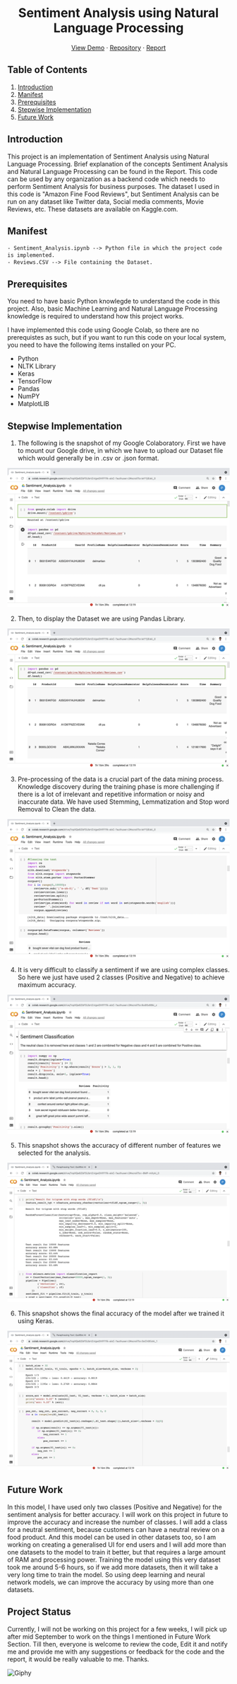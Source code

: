 <h1 align="center"> Sentiment Analysis using Natural Language Processing </h1>

<p align="center">
    <a href=" " title="Sentiment Analysis">View Demo</a>
    ·
    <a href=" " title="Sentiment Analysis">Repository</a>
    ·
    <a href=" " title="Sentiment Analysis">Report</a>
</p>


## Table of Contents

1. [Introduction](#introduction)
2. [Manifest](#manifest)
3. [Prerequisites](#prerequisites)
4. [Stepwise Implementation](#stepwise-implementation)
5. [Future Work](#future-work)


## Introduction

This project is an implementation of Sentiment Analysis using Natural Language Processing. Brief explanation of the concepts Sentiment Analysis and Natural Language Processing can be found in the Report. This code can be used by any organization as a backend code which needs to perform Sentiment Analysis for business purposes. The dataset I used in this code is "Amazon Fine Food Reviews", but Sentiment Analysis can be run on any dataset like Twitter data, Social media comments, Movie Reviews, etc. These datasets are available on Kaggle.com. 



## Manifest

```
- Sentiment_Analysis.ipynb --> Python file in which the project code is implemented.
- Reviews.CSV --> File containing the Dataset. 

```

## Prerequisites

You need to have basic Python knowlegde to understand the code in this project. Also, basic Machine Learning and Natural Language Processing knowledge is required to understand how this project works.

I have implemented this code using Google Colab, so there are no prerequistes as such, but if you want to run this code on your local system, you need to have the following items installed on your PC. 

- Python
- NLTK Library
- Keras
- TensorFlow
- Pandas
- NumPY
- MatplotLIB

## Stepwise Implementation

1. The following is the snapshot of my Google Colaboratory. First we have to mount our Google drive, in which we have to upload our Dataset file which would generally be in .csv or .json format. 

![stepwise-implementation](Images/snapshot1.png)

2. Then, to display the Dataset we are using Pandas Library. 

![stepwise-implementation](Images/snapshot2.png)

3. Pre-processing of the data is a crucial part of the data mining process. Knowledge discovery during the training phase is more challenging if there is a lot of irrelevant and repetitive information or noisy and inaccurate data. We have used Stemming, Lemmatization and Stop word Removal to Clean the data.

![stepwise-implementation](Images/snapshot3.png)

4. It is very difficult to classify a sentiment if we are using complex classes. So here we just have used 2 classes (Positive and Negative) to achieve maximum accuracy.

![stepwise-implementation](Images/snapshot4.png)

5. This snapshot shows the accuracy of different number of features we selected for the analysis.

![stepwise-implementation](Images/snapshot6.png)

6. This snapshot shows the final accuracy of the model after we trained it using Keras.

![stepwise-implementation](Images/snapshot8.png)

## Future Work

In this model, I have used only two classes (Positive and Negative) for the sentiment analysis for better accuracy. I will work on this project in future to improve the accuracy and increase the number of classes. I will add a class for a neutral sentiment, because customers can have a neutral review on a food product. And this model can be used in other datasets too, so I am working on creating a generalised UI for end users and I will add more than one datasets to the model to train it better, but that requires a large amount of RAM and processing power. Training the model using this very dataset took me around 5-6 hours, so if we add more datasets, then it will take a very long time to train the model. So using deep learning and neural network models, we can improve the accuracy by using more than one datasets.

## Project Status

Currently, I will not be working on this project for a few weeks, I will pick up after mid September to work on the things I mentioned in Future Work Section. Till then, everyone is welcome to review the code, Edit it and notify me and provide me with any suggestions or feedback for the code and the report, it would be really valuable to me. Thanks.

![Giphy](https://media.giphy.com/media/3oEdva9BUHPIs2SkGk/source.gif) 


















​    

